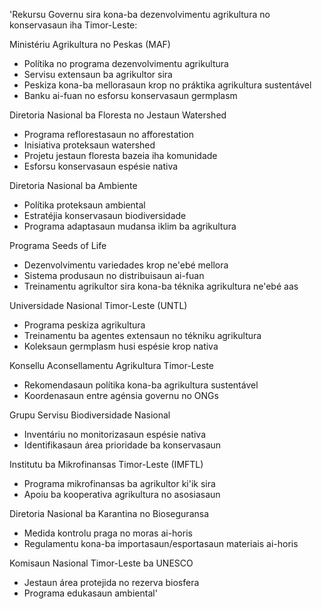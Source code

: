'Rekursu Governu sira kona-ba dezenvolvimentu agrikultura no konservasaun iha Timor-Leste:

Ministériu Agrikultura no Peskas (MAF)
- Polítika no programa dezenvolvimentu agrikultura
- Servisu extensaun ba agrikultor sira
- Peskiza kona-ba mellorasaun krop no práktika agrikultura sustentável
- Banku ai-fuan no esforsu konservasaun germplasm

Diretoria Nasional ba Floresta no Jestaun Watershed
- Programa reflorestasaun no afforestation
- Inisiativa proteksaun watershed
- Projetu jestaun floresta bazeia iha komunidade
- Esforsu konservasaun espésie nativa

Diretoria Nasional ba Ambiente
- Polítika proteksaun ambiental
- Estratéjia konservasaun biodiversidade
- Programa adaptasaun mudansa iklim ba agrikultura

Programa Seeds of Life
- Dezenvolvimentu variedades krop ne'ebé mellora
- Sistema produsaun no distribuisaun ai-fuan
- Treinamentu agrikultor sira kona-ba téknika agrikultura ne'ebé aas

Universidade Nasional Timor-Leste (UNTL)
- Programa peskiza agrikultura
- Treinamentu ba agentes extensaun no tékniku agrikultura
- Koleksaun germplasm husi espésie krop nativa

Konsellu Aconsellamentu Agrikultura Timor-Leste
- Rekomendasaun polítika kona-ba agrikultura sustentável
- Koordenasaun entre agénsia governu no ONGs

Grupu Servisu Biodiversidade Nasional
- Inventáriu no monitorizasaun espésie nativa
- Identifikasaun área prioridade ba konservasaun

Institutu ba Mikrofinansas Timor-Leste (IMFTL)
- Programa mikrofinansas ba agrikultor ki'ik sira
- Apoiu ba kooperativa agrikultura no asosiasaun

Diretoria Nasional ba Karantina no Bioseguransa
- Medida kontrolu praga no moras ai-horis
- Regulamentu kona-ba importasaun/esportasaun materiais ai-horis

Komisaun Nasional Timor-Leste ba UNESCO
- Jestaun área protejida no rezerva biosfera
- Programa edukasaun ambiental'